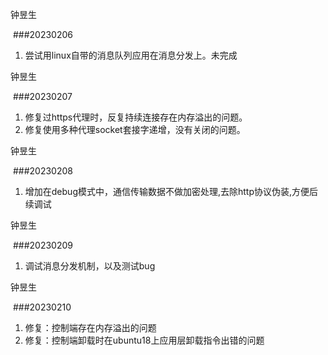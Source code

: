 钟昱生

 ###20230206

1. 尝试用linux自带的消息队列应用在消息分发上。未完成

钟昱生

 ###20230207

1. 修复过https代理时，反复持续连接存在内存溢出的问题。
2. 修复使用多种代理socket套接字递增，没有关闭的问题。

钟昱生

 ###20230208

1. 增加在debug模式中，通信传输数据不做加密处理,去除http协议伪装,方便后续调试

钟昱生

 ###20230209

1. 调试消息分发机制，以及测试bug

钟昱生

 ###20230210

1. 修复：控制端存在内存溢出的问题
2. 修复：控制端卸载时在ubuntu18上应用层卸载指令出错的问题